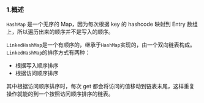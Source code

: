 ### 1.概述

 `HashMap` 是一个无序的 Map，因为每次根据 key 的 hashcode 映射到 Entry 数组上，所以遍历出来的顺序并不是写入的顺序。
 
 `LinkedHashMap`是一个有顺序的，继承于`HashMap`实现的，由一个双向链表构成。`LinkedHashMap`的排序方式有两种：
 - 根据写入顺序排序
 - 根据访问顺序排序
 
 其中根据访问顺序排序时，每次 get 都会将访问的值移动到链表末尾，这样重复操作就能的到一个按照访问顺序排序的链表。